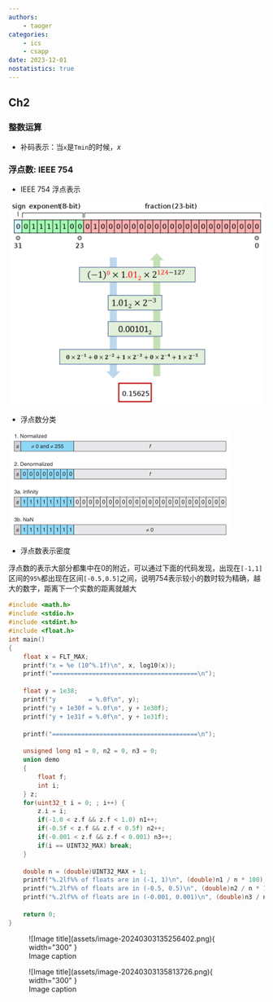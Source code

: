 ```yaml
---
authors:
    - taoger
categories:
    - ics
    - csapp
date: 2023-12-01
nostatistics: true
---
```


## Ch2

### 整数运算

- 补码表示：当`x`是`Tmin`的时候，$x$

### 浮点数: IEEE 754

-  IEEE 754 浮点表示

<img src="assets/image-20240303132555032.png" style="zoom:50%;" />





- 浮点数分类

<img src="assets/image-20240303131426978.png" style="zoom:50%;" />

- 浮点数表示密度

浮点数的表示大部分都集中在0的附近，可以通过下面的代码发现，出现在`[-1,1]`区间的`95%`都出现在区间`[-0.5,0.5]`之间，说明754表示较小的数时较为精确，越大的数字，距离下一个实数的距离就越大

```c
#include <math.h>
#include <stdio.h>
#include <stdint.h>
#include <float.h>
int main()
{
    float x = FLT_MAX;
    printf("x = %e (10^%.1f)\n", x, log10(x));
    printf("========================================\n");
    
    float y = 1e38;
    printf("y         = %.0f\n", y);
    printf("y + 1e30f = %.0f\n", y + 1e30f);
    printf("y + 1e31f = %.0f\n", y + 1e31f);

    printf("========================================\n");

    unsigned long n1 = 0, n2 = 0, n3 = 0;
    union demo
    {    
        float f;
        int i;
    } z;
    for(uint32_t i = 0; ; i++) {
        z.i = i;
        if(-1.0 < z.f && z.f < 1.0) n1++;
        if(-0.5f < z.f && z.f < 0.5f) n2++;
        if(-0.001 < z.f && z.f < 0.001) n3++;
        if(i == UINT32_MAX) break;
    }

    double n = (double)UINT32_MAX + 1;
    printf("%.2lf%% of floats are in (-1, 1)\n", (double)n1 / n * 100);
    printf("%.2lf%% of floats are in (-0.5, 0.5)\n", (double)n2 / n * 100);
    printf("%.2lf%% of floats are in (-0.001, 0.001)\n", (double)n3 / n * 100);
    
    return 0;
}
```

<figure markdown>
  ![Image title](assets/image-20240303135256402.png){ width="300" }
  <figcaption>Image caption</figcaption>
</figure>

<figure markdown>
  ![Image title](assets/image-20240303135813726.png){ width="300" }
  <figcaption>Image caption</figcaption>
</figure>
